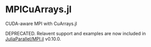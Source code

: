 # MPICuArrays.jl
CUDA-aware MPI with CuArrays.jl

DEPRECATED. Relavent support and examples are now included in [JuliaParallel/MPI.jl](https://github.com/JuliaParallel/MPI.jl)  v0.10.0.
